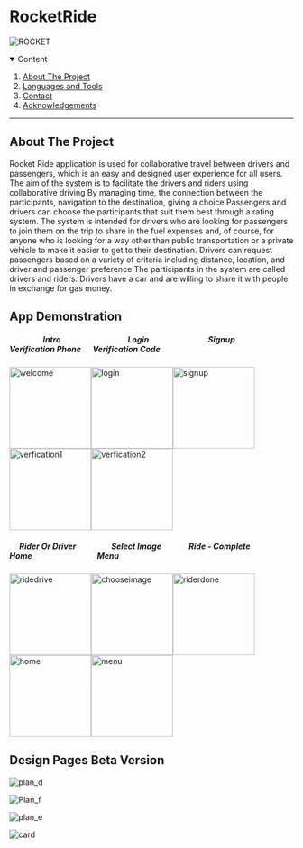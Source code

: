# RocketRide

![ROCKET](https://user-images.githubusercontent.com/76553647/200204725-d17c7c80-5971-42c1-9306-887f2ceb3459.png)

<!-- TABLE OF CONTENTS -->
<details open="open">
  <summary>Content</summary>
  <ol>
    <li><a href="#about-the-project">About The Project</a></li>
    <li><a href="#App Demonstration">Languages and Tools</a></li>
    <li><a href="#contact">Contact</a></li>
    <li><a href="#acknowledgements">Acknowledgements</a></li>
  </ol>
</details>

---

## About The Project
Rocket Ride application is used for collaborative travel between drivers and passengers, which is an easy and designed user experience for all users.
The aim of the system is to facilitate the drivers and riders using collaborative driving
By managing time, the connection between the participants, navigation to the destination, giving a choice
Passengers and drivers can choose the participants that suit them best through a rating system.
The system is intended for drivers who are looking for passengers to join them on the trip to share in the fuel expenses and, of course, for anyone who is looking for a way other than public transportation or a private vehicle to make it easier to get to their destination.
Drivers can request passengers based on a variety of criteria including distance, location, and driver and passenger preference
The participants in the system are called drivers and riders. Drivers have a car and are willing to share it with people in exchange for gas money.


## App Demonstration

#####     &emsp;&emsp;&emsp;&emsp; Intro	&emsp;&emsp;&emsp;&emsp;&emsp;&emsp;&emsp;&emsp; Login &emsp;&emsp;&emsp;&emsp;&emsp;&emsp;&emsp;		Signup	&emsp;&emsp;&emsp;&emsp;		Verification Phone		&emsp;	 Verification Code

<img src="https://i.ibb.co/KLxgfxZ/welcome.png" alt="welcome" width=145 border="0"/><img src="https://i.ibb.co/5MyxFjs/login.png" alt="login" width=145 border="0"/><img src="https://i.ibb.co/hLVy1S2/signup.png" alt="signup" width=145 border="0"/><img src="https://i.ibb.co/zZYq8NH/verfication1.png" alt="verfication1" width=145 border="0"/><img src="https://i.ibb.co/cyz8xn9/verfication2.png" alt="verfication2" width=145 border="0"/>

#####     &emsp; Rider Or Driver		&emsp;&emsp;&emsp;&emsp;  Select Image 	&emsp;&emsp;&emsp;	  Ride - Complete&emsp;&emsp;&emsp;&emsp;&emsp;	Home&emsp;&emsp;&emsp;&emsp;&emsp;&emsp;&emsp;&emsp;  Menu


<img src="https://i.ibb.co/q0qGnzR/ridedrive.png" alt="ridedrive"  width=145 border="0"/><img src="https://i.ibb.co/x1wDcwN/chooseimage.png" alt="chooseimage" width=145 border="0"/><img src="https://i.ibb.co/mqHBTDG/riderdone.png" alt="riderdone" width=145 border="0"/><img src="https://i.ibb.co/CP8tJ40/home.png" alt="home" width=145 border="0"/><img src="https://i.ibb.co/XWYc0f3/menu.png" alt="menu" width=145 border="0"/>




## Design Pages Beta Version

![plan_d](https://user-images.githubusercontent.com/76553647/200326593-7ca37770-ecb8-4146-b3c0-64b72396ef3b.png)

![Plan_f](https://user-images.githubusercontent.com/76553647/200326631-1620ac9c-53b9-4e43-8a09-052103b6d9f3.png)

![plan_e](https://user-images.githubusercontent.com/76553647/200326679-8a7539de-aa29-4dc2-a0e9-cc7185170e3d.png)


![card](https://user-images.githubusercontent.com/76553647/200201731-372ac792-4504-4df8-b216-3a6677c71109.png)

